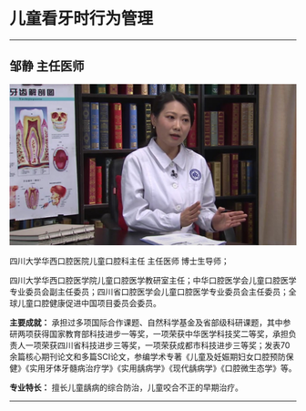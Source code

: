 # 儿童看牙时行为管理


---

## 邹静 主任医师

![1678686262750](image/c02_027/1678686262750.png)

四川大学华西口腔医院儿童口腔科主任 主任医师 博士生导师；

四川大学华西口腔医学院儿童口腔医学教研室主任；中华口腔医学会儿童口腔医学专业委员会副主任委员；四川省口腔医学会儿童口腔医学专业委员会主任委员；全球儿童口腔健康促进中国项目委员会委员。


**主要成就：** 承担过多项国际合作课题、自然科学基金及省部级科研课题，其中参研两项获得国家教育部科技进步一等奖，一项荣获中华医学科技奖二等奖，承担负责人一项荣获四川省科技进步三等奖，一项荣获成都市科技进步三等奖；发表70余篇核心期刊论文和多篇SCI论文，参编学术专著《儿童及妊娠期妇女口腔预防保健》《实用牙体牙髓病治疗学》《实用龋病学》《现代龋病学》《口腔微生态学》等。


**专业特长：** 擅长儿童龋病的综合防治，儿童咬合不正的早期治疗。

---
